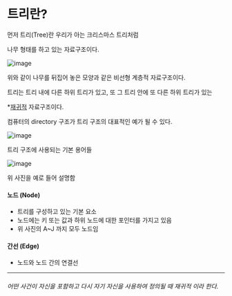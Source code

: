# 트리란?

먼저 트리(Tree)란 우리가 아는 크리스마스 트리처럼


나무 형태를 하고 있는 자료구조이다.

![image](https://img1.daumcdn.net/thumb/R1280x0/?scode=mtistory2&fname=https%3A%2F%2Fblog.kakaocdn.net%2Fdn%2FeeoNuG%2Fbtq1Eo7t7Xk%2F0bPk7BzhiruKSsgtiubvK0%2Fimg.png)

위와 같이 나무를 뒤집어 놓은 모양과 같은 비선형 계층적 자료구조이다.

트리는 트리 내에 다른 하위 트리가 있고, 또 그 트리 안에 또 다른 하위 트리가 있는

*[재귀적](#어떤-사건이-자신을-포함하고-다시-자기-자신을-사용하여-정의될-때-재귀적-이라-한다) 자료구조이다.

컴퓨터의 directory 구조가 트리 구조의 대표적인 예가 될 수 있다.

![image](https://img1.daumcdn.net/thumb/R1280x0/?scode=mtistory2&fname=https%3A%2F%2Fblog.kakaocdn.net%2Fdn%2Fbl6Ecy%2Fbtq1yFCmshK%2F4uvfvvAxqX3TYlEN2P2eX1%2Fimg.png)

트리 구조에 사용되는 기본 용어들

![image](https://gmlwjd9405.github.io/images/data-structure-tree/tree-terms.png)

위 사진을 예로 들어 설명함

#### 노드 (Node)

* 트리를 구성하고 있는 기본 요소
* 노드에는 키 또는 값과 하위 노드에 대한 포인터를 가지고 있음
* 위 사진의 A~J 까지 모두 노드임

#### 간선 (Edge)

* 노드와 노드 간의 연결선







-----

###### 어떤 사건이 자신을 포함하고 다시 자기 자신을 사용하여 정의될 때 재귀적 이라 한다.<br>
